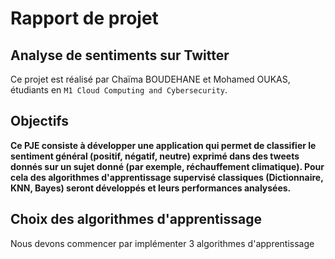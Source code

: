 # Rapport de projet  

## Analyse de sentiments sur Twitter  

Ce projet est réalisé par Chaïma BOUDEHANE et Mohamed OUKAS, étudiants en `M1 Cloud Computing and Cybersecurity`.  


## Objectifs  

**Ce PJE consiste à développer une application qui permet de classifier le sentiment général (positif, négatif, neutre) exprimé dans des tweets donnés sur un sujet donné (par exemple, réchauffement climatique). Pour cela des algorithmes d'apprentissage supervisé classiques (Dictionnaire, KNN, Bayes) seront développés et leurs performances analysées.**  


## Choix des algorithmes d'apprentissage  

Nous devons commencer par implémenter 3 algorithmes d'apprentissage   
